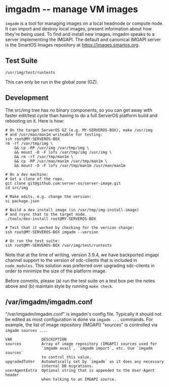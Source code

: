 # imgadm -- manage VM images

`imgadm` is a tool for managing images on a local headnode or compute node. It
can import and destroy local images, present information about how they're
being used.  To find and install new images, imgadm speaks to a server
implementing the IMGAPI. The default and canonical IMGAPI server is the SmartOS
Images repository at <https://images.smartos.org>.

## Test Suite

    /usr/img/test/runtests

This can only be run in the global zone (GZ).

## Development

The src/img tree has no binary components, so you can get away
with faster edit/test cycle than having to do a full ServerOS platform
build and rebooting on it. Here is how:

    # On the target ServerOS GZ (e.g. MY-SERVEROS-BOX), make /usr/img
    # and /usr/man/man1m writeable for testing:
    ssh root@MY-SERVEROS-BOX
    rm -rf /var/tmp/img \
        && cp -RP /usr/img /var/tmp/img \
        && mount -O -F lofs /var/tmp/img /usr/img \
        && rm -rf /var/tmp/man1m \
        && cp -RP /usr/man/man1m /var/tmp/man1m \
        && mount -O -F lofs /var/tmp/man1m /usr/man/man1m

    # On a dev machine:
    # Get a clone of the repo.
    git clone git@github.com:server-os/server-image.git
    cd src/img

    # Make edits, e.g. change the version:
    vi package.json

    # Build a dev install image (in /var/tmp/img-install-image)
    # and rsync that to the target node.
    ./tools/dev-install root@MY-SERVEROS-BOX

    # Test that it worked by checking for the version change:
    ssh root@MY-SERVEROS-BOX imgadm --version

    # Or run the test suite:
    ssh root@MY-SERVEROS-BOX /var/img/test/runtests

Note that at the time of writing, version 3.9.4, we have backported
imgapi channel support to the version of sdc-clients that is included
in `node_modules`. This solution was preferred over upgrading sdc-clients
in order to minimize the size of the platform image.

Before commits, please (a) run the test suite on a test box per the notes
above and (b) maintain style by running `make check`.

## /var/imgadm/imgadm.conf

"/var/imgadm/imgadm.conf" is imgadm's config file. Typically it should not be
edited as most configuration is done via `imgadm ...` commands. For example,
the list of image repository (IMGAPI) "sources" is controlled via
`imgadm sources ...`.

    VAR             DESCRIPTION
    sources         Array of image repository (IMGAPI) sources used for
                    `imgadm avail`, `imgadm import`, etc. Use `imgadm sources`
                    to control this value.
    upgradedToVer   Automatically set by `imgadm` as it does any necessary
                    internal DB migrations.
    userAgentExtra  Optional string that is appended to the User-Agent header
                    when talking to an IMGAPI source.
